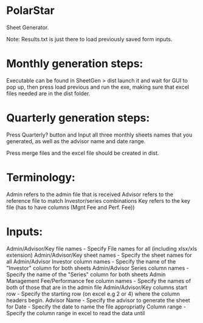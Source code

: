 # PolarStar

Sheet Generator.

Note: Results.txt is just there to load previously saved form inputs.

# Monthly generation steps:
Executable can be found in SheetGen > dist launch it and wait for GUI to pop up, then press load previous and run the exe, making sure that excel files needed are in the dist folder.

# Quarterly generation steps:
Press Quarterly? button and Input all three monthly sheets names that you generated, as well as the advisor name and date range.

Press merge files and the excel file should be created in dist.

# Terminology:
Admin refers to the admin file that is received
Advisor refers to the reference file to match Investor/series combinations
Key refers to the key file (has to have columns (Mgnt Fee and Perf. Fee))

# Inputs:
Admin/Advisor/Key file names - Specify File names for all (including xlsx/xls extension)
Admin/Advisor/Key sheet names - Specify the sheet names for all 
Admin/Advisor Investor column names - Specify the name of the "Investor" column for both sheets
Admin/Advisor Series column names - Specify the name of the "Series" column for both sheets
Admin Management Fee/Performance fee column names - Specify the names of both of those that are in the admin file
Admin/Advisor/Key columns start row - Specify the starting row (on excel e.g 2 or 4) where the column headers begin.
Advisor Name - Specify the advisor to generate the sheet for
Date - Specify the date to name the file appropriatly
Column range - Specify the column range in excel to read the data until
